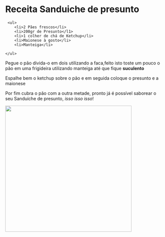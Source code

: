 <!DOCTYPE html>
<html>
	<head>
		<title>Receita Sanduiche Queijo e Presunto</title>
   		<meta charset="utf-8">
	</head>
 	 <body>
	   	<h1>Receita Sanduiche de presunto</h1>

     <ul>
		<li>2 Pães frescos</li>
		<li>200gr de Presunto</l1>
		<li>1 colher de chá de Ketchup</li>
		<li>Maionese à gosto</li>
		<li>Manteiga</li>

    </ul>

<p>Pegue o pão divida-o em dois utilizando a faca,feito isto toste um pouco o pão em uma frigideira utilizando manteiga até que fique <strong>suculento</strong></p>
<p>Espalhe bem o ketchup sobre o pão e em seguida coloque o presunto e a maionese</p>
<p>Por fim cubra o pão com a outra metade, pronto já é possível saborear o seu Sanduíche de presunto, <i>isso isso isso</i>!</p>
<img src="https://pbs.twimg.com/media/BxN6WAfIUAEjAkb.jpg" width="400">
	</body>

</html>
